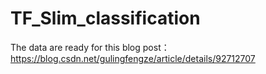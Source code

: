 # TF_Slim_classification

The data are ready for this blog post：https://blog.csdn.net/gulingfengze/article/details/92712707 
